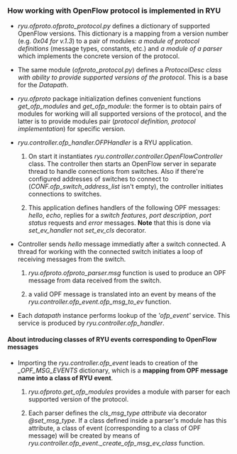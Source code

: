 ### How working with OpenFlow protocol is implemented in RYU


* *ryu.ofproto.ofproto_protocol.py* defines a dictionary of supported OpenFlow versions. This dictionary is a mapping from a version number (e.g. _0x04 for v.1.3_) to a pair of modules: _a module of protocol definitions_ (message types, constants, etc.) and _a module of a parser_ which implements the concrete version of the protocol.

* The same module (*ofproto_protocol.py*) defines a _ProtocolDesc class with ability to provide supported versions of the protocol_. This is a base for the _Datapath_.

* *ryu.ofproto* package initialization defines convenient functions *get_ofp_modules* and *get_ofp_module*: the former is to obtain pairs of modules for working will all supported versions of the protocol, and the latter is to provide modules pair (_protocol definition, protocol implementation_) for specific version.

* *ryu.controller.ofp_handler.OFPHandler* is a RYU application. 

    1. On start it instantiates *ryu.controller.controller.OpenFlowController* class. The controller then starts an OpenFlow server in separate thread to handle connections from switches. Also if there're configured addresses of switches to connect to (*CONF.ofp_switch_address_list* isn't empty), the controller initiates connections to switches.

    2. This application defines handlers of the following OPF messages: _hello_, _echo_, replies for a _switch features_, _port description_, _port status_ requests and _error_ messages. **Note** that this is done via *set_ev_handler* not *set_ev_cls* decorator.

* Controller sends _hello_ message immediatly after a switch connected. A thread for working with the connected switch initiates a loop of receiving messages from the switch.

    1. *ryu.ofproto.ofproto_parser.msg* function is used to produce an OPF message from data received from the switch.

    2. a valid OPF message is translated into an event by means of the *ryu.controller.ofp_event.ofp_msg_to_ev* function.

* Each _datapath_ instance performs lookup of the *'ofp_event'* service. This service is produced by *ryu.controller.ofp_handler*.



#### About introducing classes of RYU events corresponding to OpenFlow messages


* Importing the *ryu.controller.ofp_event* leads to creation of the *_OPF_MSG_EVENTS* dictionary, which is a **mapping from OPF message name into a class of RYU event**.

    1. *ryu.ofproto.get_ofp_modules* provides a module with parser for each supported version of the protocol.

    2. Each parser defines the *cls_msg_type attribute* via decorator *@set_msg_type*. If a class defined inside a parser's module has this attribute, a class of event (corresponding to a class of OPF message) will be created by means of *ryu.controller.ofp_event._create_ofp_msg_ev_class* function.
